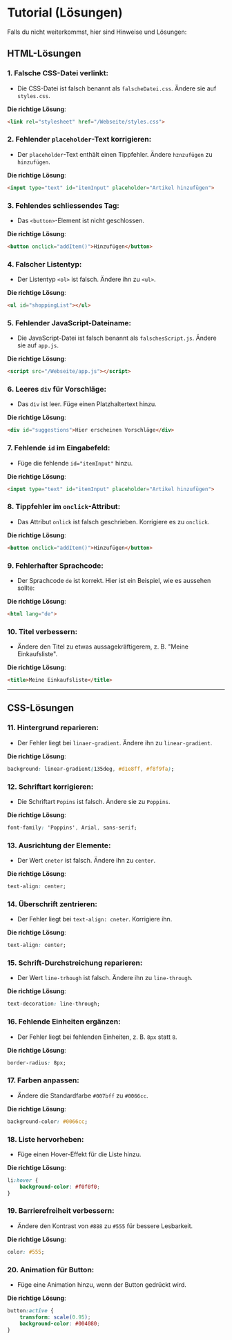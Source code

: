 # Tutorial (Lösungen)

Falls du nicht weiterkommst, hier sind Hinweise und Lösungen:

## HTML-Lösungen

### 1. **Falsche CSS-Datei verlinkt**:
   - Die CSS-Datei ist falsch benannt als `falscheDatei.css`. Ändere sie auf `styles.css`.

   **Die richtige Lösung**:
   ```html
   <link rel="stylesheet" href="/Webseite/styles.css">
   ```

### 2. **Fehlender `placeholder`-Text korrigieren**:
   - Der `placeholder`-Text enthält einen Tippfehler. Ändere `hznzufügen` zu `hinzufügen`.

   **Die richtige Lösung**:
   ```html
   <input type="text" id="itemInput" placeholder="Artikel hinzufügen">
   ```

### 3. **Fehlendes schliessendes Tag**:
   - Das `<button>`-Element ist nicht geschlossen.

   **Die richtige Lösung**:
   ```html
   <button onclick="addItem()">Hinzufügen</button>
   ```

### 4. **Falscher Listentyp**:
   - Der Listentyp `<ol>` ist falsch. Ändere ihn zu `<ul>`.

   **Die richtige Lösung**:
   ```html
   <ul id="shoppingList"></ul>
   ```

### 5. **Fehlender JavaScript-Dateiname**:
   - Die JavaScript-Datei ist falsch benannt als `falschesScript.js`. Ändere sie auf `app.js`.

   **Die richtige Lösung**:
   ```html
   <script src="/Webseite/app.js"></script>
   ```

### 6. **Leeres `div` für Vorschläge**:
   - Das `div` ist leer. Füge einen Platzhaltertext hinzu.

   **Die richtige Lösung**:
   ```html
   <div id="suggestions">Hier erscheinen Vorschläge</div>
   ```

### 7. **Fehlende `id` im Eingabefeld**:
   - Füge die fehlende `id="itemInput"` hinzu.

   **Die richtige Lösung**:
   ```html
   <input type="text" id="itemInput" placeholder="Artikel hinzufügen">
   ```

### 8. **Tippfehler im `onclick`-Attribut**:
   - Das Attribut `onlick` ist falsch geschrieben. Korrigiere es zu `onclick`.

   **Die richtige Lösung**:
   ```html
   <button onclick="addItem()">Hinzufügen</button>
   ```

### 9. **Fehlerhafter Sprachcode**:
   - Der Sprachcode `de` ist korrekt. Hier ist ein Beispiel, wie es aussehen sollte:

   **Die richtige Lösung**:
   ```html
   <html lang="de">
   ```

### 10. **Titel verbessern**:
   - Ändere den Titel zu etwas aussagekräftigerem, z. B. "Meine Einkaufsliste".

   **Die richtige Lösung**:
   ```html
   <title>Meine Einkaufsliste</title>
   ```

---

## CSS-Lösungen

### 11. **Hintergrund reparieren**:
   - Der Fehler liegt bei `linaer-gradient`. Ändere ihn zu `linear-gradient`.

   **Die richtige Lösung**:
   ```css
   background: linear-gradient(135deg, #d1e8ff, #f8f9fa);
   ```

### 12. **Schriftart korrigieren**:
   - Die Schriftart `Popins` ist falsch. Ändere sie zu `Poppins`.

   **Die richtige Lösung**:
   ```css
   font-family: 'Poppins', Arial, sans-serif;
   ```

### 13. **Ausrichtung der Elemente**:
   - Der Wert `cneter` ist falsch. Ändere ihn zu `center`.

   **Die richtige Lösung**:
   ```css
   text-align: center;
   ```

### 14. **Überschrift zentrieren**:
   - Der Fehler liegt bei `text-align: cneter`. Korrigiere ihn.

   **Die richtige Lösung**:
   ```css
   text-align: center;
   ```

### 15. **Schrift-Durchstreichung reparieren**:
   - Der Wert `line-trhough` ist falsch. Ändere ihn zu `line-through`.

   **Die richtige Lösung**:
   ```css
   text-decoration: line-through;
   ```

### 16. **Fehlende Einheiten ergänzen**:
   - Der Fehler liegt bei fehlenden Einheiten, z. B. `8px` statt `8`.

   **Die richtige Lösung**:
   ```css
   border-radius: 8px;
   ```

### 17. **Farben anpassen**:
   - Ändere die Standardfarbe `#007bff` zu `#0066cc`.

   **Die richtige Lösung**:
   ```css
   background-color: #0066cc;
   ```

### 18. **Liste hervorheben**:
   - Füge einen Hover-Effekt für die Liste hinzu.

   **Die richtige Lösung**:
   ```css
   li:hover {
       background-color: #f0f0f0;
   }
   ```

### 19. **Barrierefreiheit verbessern**:
   - Ändere den Kontrast von `#888` zu `#555` für bessere Lesbarkeit.

   **Die richtige Lösung**:
   ```css
   color: #555;
   ```

### 20. **Animation für Button**:
   - Füge eine Animation hinzu, wenn der Button gedrückt wird.

   **Die richtige Lösung**:
   ```css
   button:active {
       transform: scale(0.95);
       background-color: #004080;
   }
   ```